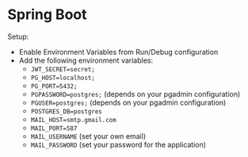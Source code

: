 # Spring Boot

Setup:
- Enable Environment Variables from Run/Debug configuration
- Add the following environment variables:
    - `JWT_SECRET=secret;`
    - `PG_HOST=localhost;`
    - `PG_PORT=5432;`
    - `PGPASSWORD=postgres;` (depends on your pgadmin configuration)
    - `PGUSER=postgres;` (depends on your pgadmin configuration)
    - `POSTGRES_DB=postgres`
    - `MAIL_HOST=smtp.gmail.com`
    - `MAIL_PORT=587`
    - `MAIL_USERNAME` (set your own email)
    - `MAIL_PASSWORD` (set your password for the application)
